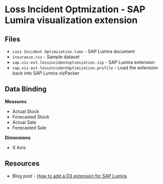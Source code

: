 Loss Incident Optmization - SAP Lumira visualization extension
=================================================

Files
-----------
* `Loss Incident Optimization.lums` - SAP Lumira document
* `insurance.csv` - Sample dataset
* `sap.viz.ext.lossincidentoptimization.zip` - SAP Lumira extension
* `sap.viz.ext.lossincidentOptimization.profile` - Load the extension back into SAP Lumira vizPacker

Data Binding
-------------
<strong>Measures</strong>
* Actual Stock
* Forecasted Stock
* Actual Sale
* Forecasted Sale

<strong>Dimensions</strong>
* X Axis

Resources
-----------
* Blog post - [How to add a D3 extension for SAP Lumira](http://http://scn.sap.com/community/lumira/blog/2015/03/19/sap-lumira-visualizations-loss-of-sales-charth)
